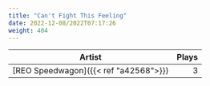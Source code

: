 ```yaml
---
title: "Can't Fight This Feeling"
date: 2022-12-08/2022T07:17:26
weight: 404
---
```




 Artist | Plays 
----- | -----:
[REO Speedwagon]({{< ref "a42568">}}) | 3
